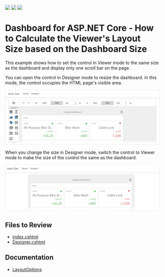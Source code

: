 <!-- default badges list -->
![](https://img.shields.io/endpoint?url=https://codecentral.devexpress.com/api/v1/VersionRange/421083901/21.2.2%2B)
[![](https://img.shields.io/badge/Open_in_DevExpress_Support_Center-FF7200?style=flat-square&logo=DevExpress&logoColor=white)](https://supportcenter.devexpress.com/ticket/details/T1039232)
[![](https://img.shields.io/badge/📖_How_to_use_DevExpress_Examples-e9f6fc?style=flat-square)](https://docs.devexpress.com/GeneralInformation/403183)
<!-- default badges end -->
# Dashboard for ASP.NET Core - How to Calculate the Viewer's Layout Size based on the Dashboard Size

This example shows how to set the control in Viewer mode to the same size as the dashboard and display only one scroll bar on the page. 

You can open the control in Designer mode to resize the dashboard. In this mode, the control occupies the HTML page's visible area.

![](img/designer.png)

When you change the size in Designer mode, switch the control to Viewer mode to make the size of the control the same as the dashboard.

![](img/viewer.png)

## Files to Review

- [Index.cshtml](./CS/AspNetCoreDashboardControlAutoSize/Pages/Index.cshtml)
- [Designer.cshtml](./CS/AspNetCoreDashboardControlAutoSize/Pages/Designer.cshtml)

## Documentation

- [LayoutOptions](https://docs.devexpress.com/Dashboard/js-DevExpress.Dashboard.Model.LayoutOptions?v=21.2)

